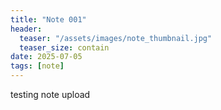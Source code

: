 ```yaml
---
title: "Note 001"
header:
  teaser: "/assets/images/note_thumbnail.jpg"
  teaser_size: contain
date: 2025-07-05
tags: [note]
---
```

testing note upload
